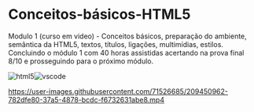 # Conceitos-básicos-HTML5
Modulo 1 (curso em video) - Conceitos básicos, preparação do ambiente, semântica da HTML5, textos, títulos, ligações, multimídias, estilos. Concluindo o módulo 1 com 40 horas assistidas acertando na prova final 8/10 e prosseguindo para o próximo módulo.

![html5](https://user-images.githubusercontent.com/71526685/209450958-90bab545-447e-48b8-bc80-09ad199e5bbd.png)![vscode](https://user-images.githubusercontent.com/71526685/209450959-1d2aa593-d788-40be-8068-2e45508415fe.png)

https://user-images.githubusercontent.com/71526685/209450962-782dfe80-37a5-4878-bcdc-f6732631abe8.mp4


